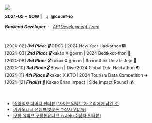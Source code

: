<a href="https://github.com/h-beeen"><img src="https://ishan-rest.vercel.app/svg/banner/blackhole/Backend-Enthusiast"/></a>


<div>
  <span><strong>2024-05 ~ NOW |</strong>&nbsp;&nbsp;</span>
    <img 
      src="https://velog.velcdn.com/images/h-beeen/post/7b7f8734-5bb0-4e73-bb94-a03793cc5131/image.png"
      alt="Hectodata Logo"
      style="height: 1em; vertical-align: middle;"
    ><span>&nbsp;<strong>@codef-io</strong>
    <p><i><strong>Backend Developer</strong>&nbsp;ㆍ&nbsp;
        <a href="https://www.hectocareers.co.kr/ko/peopleview-hd2" target="_blank" rel="noopener noreferrer">API Development Team</a></i>
    </p>
</div>

<br>

[2024-02] ***3rd Place 🎖️*** GDSC | 2024 New Year Hackathon 🎆<br>
[2024-03] ***2nd Place 🎖️*** kakao X goorm | 2024 Beotkkot-thon 🌸<br>
[2024-08] ***3rd Place 🎖️*** kakao X goorm | 9oormthon Univ In Jeju 🍊<br>
[2024-10] ***3rd Place 🎖️*** Busan | Dive 2024 Global Data Hackathon 🌏<br>
[2024-11] ***4th Place 🎖️*** kakao X KTO | 2024 Tourism Data Competition ✈️<br>
[2024-12] ***Finalist 🌟*** Kakao Brian Impact | Side Impact Round1 💰<br>

<br>

- [\[중앙일보 더버터 인터뷰\] '사이드임팩트'가 우리에게 남긴 것](https://www.thebutter.org/news/articleView.html?idxno=1108)
- [\[카카오테크 유튜브 벚꽃톤 수상자 인터뷰\]](https://www.youtube.com/watch?v=AqTSrinWXNs&t=96s)
- [\[구름 유튜브 구름톤유니브 In Jeju 수상자 인터뷰\]](https://www.youtube.com/watch?v=-tKYqBW6Vk8&t=238s)
